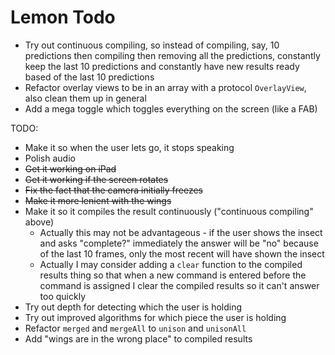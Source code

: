 # Lemon Todo

* Try out continuous compiling, so instead of compiling, say, 10 predictions then compiling then removing all the predictions, constantly keep the last 10 predictions and constantly have new results ready based of the last 10 predictions
* Refactor overlay views to be in an array with a protocol `OverlayView`, also clean them up in general
* Add a mega toggle which toggles everything on the screen (like a FAB)





TODO:

* Make it so when the user lets go, it stops speaking
* Polish audio
* ~~Get it working on iPad~~
* ~~Get it working if the screen rotates~~
* ~~Fix the fact that the camera initially freezes~~
* ~~Make it more lenient with the wings~~
* Make it so it compiles the result continuously ("continuous compiling" above)
    * Actually this may not be advantageous - if the user shows the insect and asks "complete?" immediately the answer will be "no" because of the last 10 frames, only the most recent will have shown the insect
    * Actually I may consider adding a `clear` function to the compiled results thing so that when a new command is entered before the command is assigned I clear the compiled results so it can't answer too quickly
* Try out depth for detecting which the user is holding
* Try out improved algorithms for which piece the user is holding
* Refactor `merged` and `mergeAll` to `unison` and `unisonAll`
* Add "wings are in the wrong place" to compiled results
